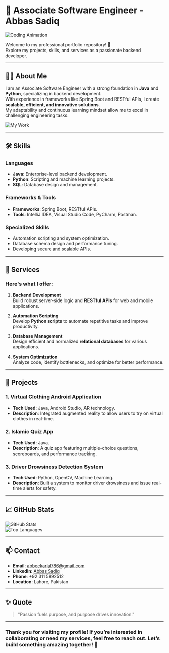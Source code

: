 # 💼 Associate Software Engineer - Abbas Sadiq

![Coding Animation](https://media1.giphy.com/media/qgQUggAC3Pfv687qPC/giphy.gif)

Welcome to my professional portfolio repository! 🚀  
Explore my projects, skills, and services as a passionate backend developer.

---

## 👩‍💻 About Me

I am an Associate Software Engineer with a strong foundation in **Java** and **Python**, specializing in backend development.  
With experience in frameworks like Spring Boot and RESTful APIs, I create **scalable, efficient, and innovative solutions**.  
My adaptability and continuous learning mindset allow me to excel in challenging engineering tasks.

![My Work](image.png) <!-- Replace with your image URL -->

---

## 🛠️ Skills

### **Languages**
- **Java**: Enterprise-level backend development.
- **Python**: Scripting and machine learning projects.
- **SQL**: Database design and management.

### **Frameworks & Tools**
- **Frameworks**: Spring Boot, RESTful APIs.
- **Tools**: IntelliJ IDEA, Visual Studio Code, PyCharm, Postman.

### **Specialized Skills**
- Automation scripting and system optimization.
- Database schema design and performance tuning.
- Developing secure and scalable APIs.

---

## 🚀 Services

### Here's what I offer:
1. **Backend Development**  
   Build robust server-side logic and **RESTful APIs** for web and mobile applications.
   
2. **Automation Scripting**  
   Develop **Python scripts** to automate repetitive tasks and improve productivity.

3. **Database Management**  
   Design efficient and normalized **relational databases** for various applications.

4. **System Optimization**  
   Analyze code, identify bottlenecks, and optimize for better performance.

---

## 🌟 Projects

### 1. **Virtual Clothing Android Application**
- **Tech Used**: Java, Android Studio, AR technology.
- **Description**: Integrated augmented reality to allow users to try on virtual clothes in real-time.

### 2. **Islamic Quiz App**
- **Tech Used**: Java.
- **Description**: A quiz app featuring multiple-choice questions, scoreboards, and performance tracking.

### 3. **Driver Drowsiness Detection System**
- **Tech Used**: Python, OpenCV, Machine Learning.
- **Description**: Built a system to monitor driver drowsiness and issue real-time alerts for safety.

---

## 📈 GitHub Stats

![GitHub Stats](https://github-readme-stats.vercel.app/api?username=AbbasSadiq&show_icons=true&theme=radical)  
![Top Languages](https://github-readme-stats.vercel.app/api/top-langs/?username=AbbasSadiq&layout=compact&theme=radical)

---

## 📫 Contact

- **Email**: [abbeekarlal786@gmail.com](mailto:abbeekarlal786@gmail.com)
- **LinkedIn**: [Abbas Sadiq](https://linkedin.com/in/abbas-sadiq-94a290295)
- **Phone**: +92 311 5892512
- **Location**: Lahore, Pakistan

---

## ✨ Quote

> "Passion fuels purpose, and purpose drives innovation."  

---

### Thank you for visiting my profile! If you’re interested in collaborating or need my services, feel free to **reach out**. Let’s build something amazing together! 🚀
